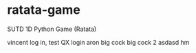 # ratata-game
SUTD 1D Python Game (Ratata)

vincent log in, test
QX login
aron big cock
big cock 2
asdasd
hm